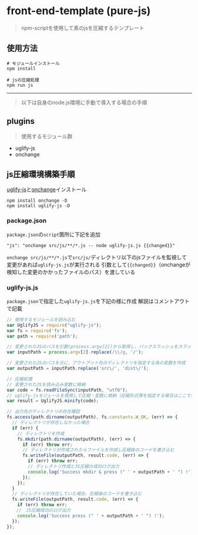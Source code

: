 # front-end-template (pure-js)
> npm-scriptを使用して素のjsを圧縮するテンプレート

## 使用方法

```
# モジュールインストール
npm install

# jsの圧縮処理
npm run js
```

---
> 以下は自身のnode.js環境に手動で導入する場合の手順

## plugins
> 使用するモジュール群

* uglify-js
* onchange

## js圧縮環境構築手順
[uglify-js](https://www.npmjs.com/package/uglify-js)と[onchange](https://www.npmjs.com/package/onchange)インストール
```
npm install onchange -D
npm install uglify-js -D
```

### package.json
`package.json`の`script`箇所に下記を追加
```
"js": "onchange src/js/**/*.js -- node uglify-js.js {{changed}}"
```

`onchange src/js/**/*.js`で`src/js/`ディレクトリ以下のjsファイルを監視して
変更があれば`uglify-js.js`が実行される
引数として`{{changed}}`（onchangeが検知した変更のかかったファイルのパス）を渡している

### uglify-js.js
`package.json`で指定した`uglify-js.js`を下記の様に作成
解説はコメントアウトで記載

```javascript
// 使用するモジュールを読み込む
var UglifyJS = require("uglify-js");
var fs = require('fs');
var path = require('path');

// 変更されたJSのパスを引数(process.argv[2])から取得し、バックスラッシュをスラッシュに変換
var inputPath = process.argv[2].replace(/\\/g, '/');

// 変更されたJSのパスを元に、アウトプット先のディレクトリを指定する為の変数を作成
var outputPath = inputPath.replace('src\/', 'dist\/');

// 圧縮処理
// 変更されたJSを読み込み変数に格納
var code = fs.readFileSync(inputPath, "utf8");
// uglify-jsモジュールを使用して圧縮・変数に格納（圧縮形式等を指定する場合はここで行う）
var result = UglifyJS.minify(code);

// 出力先のディレクトリの存在確認
fs.access(path.dirname(outputPath), fs.constants.W_OK, (err) => {
  // ディレクトリが存在しなかった場合
  if (err) {
    // ディレクトリを作成
    fs.mkdir(path.dirname(outputPath), (err) => {
      if (err) throw err;
      // ディレクトリが作成されたらファイルを作成し圧縮後のコードを書き込む
      fs.writeFile(outputPath, result.code, (err) => {
        if (err) throw err;
        // ディレクトリ作成とJS圧縮の成功ログ出力
        console.log('Success mkdir & press (" ' + outputPath + ' ") !');
      });
    });
  }
  // ディレクトリが存在していた場合、圧縮後のコードを書き込む
  fs.writeFile(outputPath, result.code, (err) => {
    if (err) throw err;
  　//　JS圧縮成功のログ出力 
    console.log('Success press (" ' + outputPath + ' ") !');
  });
});
```